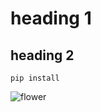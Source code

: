 # heading 1
## heading 2
```
pip install 
```
![flower](https://images.pexels.com/photos/56866/garden-rose-red-pink-56866.jpeg?auto=compress&cs=tinysrgb&w=1260&h=750&dpr=2)